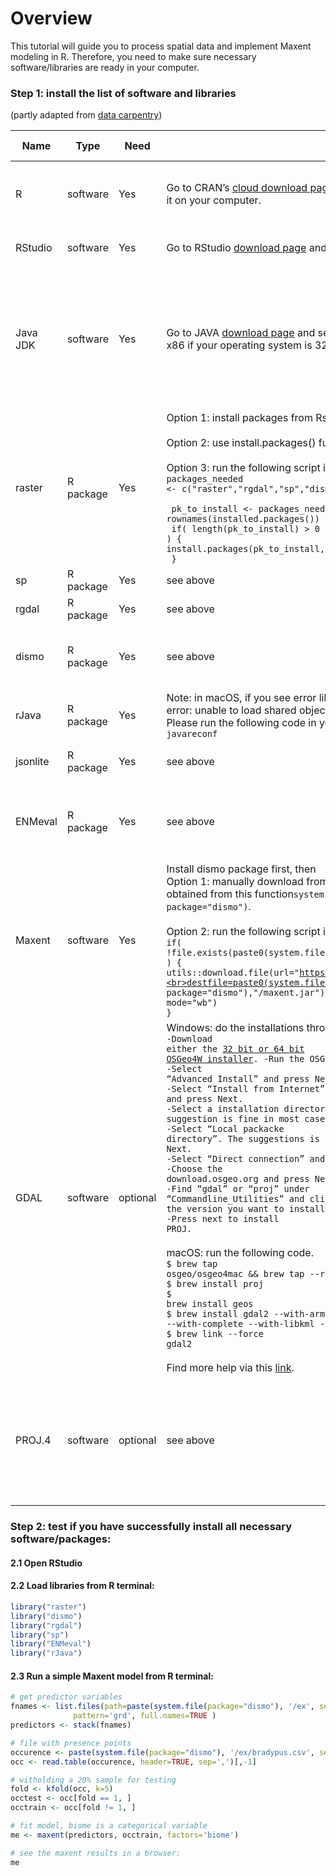 # Overview

This tutorial will guide you to process spatial data and implement Maxent modeling in R. Therefore, you need to make sure necessary software/libraries are ready in your computer.

### Step 1: install the list of software and libraries 
(partly adapted from [data carpentry](https://datacarpentry.org/geospatial-workshop/setup.html))

| Name | Type | Need | Install | Description and notes |
| -------- | ------------ | - | ------------- | ----------- |
| R | software | Yes | Go to CRAN’s [cloud download page](https://cloud.r-project.org/) and select the version for your operating system. Download the base subdirectory and install it on your computer. | Software environment for statistical and scientific computing |
| RStudio | software | Yes| Go to RStudio [download page](https://www.rstudio.com/products/rstudio/download/#download) and select RStudio Desktop for your operating system. Download and install it on your computer.| Graphic User Interface (GUI) for R|
|Java JDK| software | Yes | Go to JAVA [download page](https://www.oracle.com/technetwork/java/javase/downloads/jdk8-downloads-2133151.html) and select Java SE Development Kit 8u191 for your operating system.  Download and install version x86 if your operating system is 32-bit, or use version x64 if your operating system is 64-bit. Read more about [32-bit vs. 64-bit](https://en.wikipedia.org/wiki/X86-64). |A programing environmental to run [Maxent](https://github.com/mrmaxent/Maxent/tree/master/ArchivedReleases) modeling algorithm. This is different than Java (which you might already have installed on your computer)|
|raster|R package|Yes|Option 1: install packages from Rstudio interface.<br><br>Option 2: use install.packages() function in R terminal.  <br><br>Option 3: run the following script in R terminal to install:<br> <code>packages_needed <- c("raster","rgdal","sp","dismo","ENMeval", "jsonlite" , "rJava")  <br> pk_to_install <- packages_needed [!( packages_needed %in% rownames(installed.packages())  )]  <br>  if( length(pk_to_install) > 0 ) {  <br>install.packages(pk_to_install,repos="http://cran.r-project.org")  <br> }  </code>  |for raster analysis|
|sp |R package|Yes|see above|for spatial analysis|
|rgdal|R package|Yes|see above|for spatial analysis|
|dismo|R package|Yes|see above|a collection of ENM/SDM tools, including a function to run Maxent.jar in R|
|rJava|R package|Yes|Note: in macOS, if you see error like this when loading rJava library:<br>error: unable to load shared object '/Library/Frameworks/R.framework/Versions/3.5/Resources/library/rJava/libs/rJava.so':  Please run the following code in your terminal:  <code>sudo R CMD javareconf</code>|An interface to Java|
|jsonlite|R package|Yes|see above|necessary for download data from GBIF|
|ENMeval|R package|Yes|see above|a collection of ENM/SDM tools, including a function to separate occurrences|
|Maxent|software|Yes|Install dismo package first, then<br>Option 1: manually download from this [link](https://raw.githubusercontent.com/mrmaxent/Maxent/master/ArchivedReleases/3.3.3k/maxent.jar) and move Maxent.jar to the path where dismo package is installed, which can be obtained from this function<code>system.file("java", package="dismo")</code>.  <br><br>Option 2: run the following script in R terminal to download.<br><code>if( !file.exists(paste0(system.file("java", package="dismo"),"/maxent.jar"))  )   {<br>utils::download.file(url="https://raw.githubusercontent.com/mrmaxent/Maxent/master/ArchivedReleases/3.3.3k/maxent.jar",<br>destfile=paste0(system.file("java", package="dismo"),"/maxent.jar"),<br>mode="wb")<br>}</code>|Maxent modeling algorithm|
|GDAL|software|optional|Windows: do the installations through OSGeo4W. <br><code>-Download either the [32 bit or 64 bit OSGeo4W installer](https://trac.osgeo.org/osgeo4w/). -Run the OSGeo4W setup program.<br>-Select “Advanced Install” and press Next.<br>-Select “Install from Internet” and press Next.<br>-Select a installation directory. The default suggestion is fine in most cases. Press Next.<br>-Select “Local packacke directory”. The suggestions is fine in most cases. Press Next.<br>-Select “Direct connection” and press Next.<br>-Choose the download.osgeo.org and press Next.<br>-Find “gdal” or “proj” under “Commandline_Utilities” and click the package in the “New” column until the version you want to install appears.<br>-Press next to install PROJ.</code> <br><br>macOS: run the following code.<br><code>$ brew tap osgeo/osgeo4mac && brew tap --repair<br>$ brew install proj<br>$ brew install geos<br>$ brew install gdal2 --with-armadillo --with-complete --with-libkml --with-unsupported<br>$ brew link --force gdal2</code><br><br>Find more help via this [link](https://proj4.org/install.html).| Geospatial model for reading and writing a variety of formats; this is necessary if you want to install rgdal package from source code|
|PROJ.4|software|optional|see above|Coordinate reference system transformations; this is necessary if you want to install rgdal package from source code|

   
   
### Step 2: test if you have successfully install all necessary software/packages:
#### 2.1 Open RStudio
#### 2.2 Load libraries from R terminal:
```R
library("raster")
library("dismo")
library("rgdal")
library("sp")
library("ENMeval")
library("rJava")
```
#### 2.3 Run a simple Maxent model from R terminal:
```R
# get predictor variables
fnames <- list.files(path=paste(system.file(package="dismo"), '/ex', sep=''), 
              pattern='grd', full.names=TRUE )
predictors <- stack(fnames)

# file with presence points
occurence <- paste(system.file(package="dismo"), '/ex/bradypus.csv', sep='')
occ <- read.table(occurence, header=TRUE, sep=',')[,-1]

# witholding a 20% sample for testing 
fold <- kfold(occ, k=5)
occtest <- occ[fold == 1, ]
occtrain <- occ[fold != 1, ]

# fit model, biome is a categorical variable
me <- maxent(predictors, occtrain, factors='biome')

# see the maxent results in a browser:
me
```


